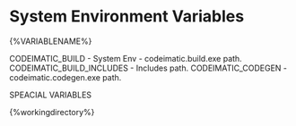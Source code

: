 

# System Environment Variables


{%VARIABLENAME%}


CODEIMATIC_BUILD - System Env - codeimatic.build.exe path.
CODEIMATIC_BUILD_INCLUDES - Includes path.
CODEIMATIC_CODEGEN - codeimatic.codegen.exe path. 

SPEACIAL VARIABLES

{%workingdirectory%} 
